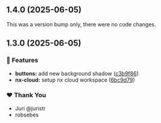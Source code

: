 ## 1.4.0 (2025-06-05)

This was a version bump only, there were no code changes.

## 1.3.0 (2025-06-05)

### 🚀 Features

- **buttons:** add new background shadow ([c3b9f86](https://github.com/robsebes/tuskydesign/commit/c3b9f86))
- **nx-cloud:** setup nx cloud workspace ([6bc9d79](https://github.com/robsebes/tuskydesign/commit/6bc9d79))

### ❤️ Thank You

- Juri @juristr
- robsebes